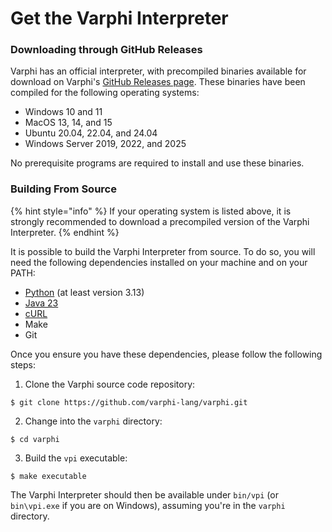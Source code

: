 # Get the Varphi Interpreter

### Downloading through GitHub Releases

Varphi has an official interpreter, with precompiled binaries available for download on Varphi's [GitHub Releases page](https://github.com/varphi-lang/varphi/releases/tag/v1.0.0). These binaries have been compiled for the following operating systems:

* Windows 10 and 11
* MacOS 13, 14, and 15
* Ubuntu 20.04, 22.04, and 24.04
* Windows Server 2019, 2022, and 2025

No prerequisite programs are required to install and use these binaries.

### Building From Source

{% hint style="info" %}
If your operating system is listed above, it is strongly recommended to download a precompiled version of the Varphi Interpreter.&#x20;
{% endhint %}

It is possible to build the Varphi Interpreter from source. To do so, you will need the following dependencies installed on your machine and on your PATH:

* [Python](https://www.python.org/) (at least version 3.13)
* [Java 23](https://www.oracle.com/ca-en/java/technologies/downloads/#java23)
* [cURL](https://curl.se/download.html)
* Make
* Git

Once you ensure you have these dependencies, please follow the following steps:

1. Clone the Varphi source code repository:

```shell-session
$ git clone https://github.com/varphi-lang/varphi.git
```

2. Change into the `varphi` directory:

```shell-session
$ cd varphi
```

3. Build the `vpi` executable:

```shell-session
$ make executable
```

The Varphi Interpreter should then be available under `bin/vpi` (or `bin\vpi.exe` if you are on Windows), assuming you're in the `varphi` directory.
